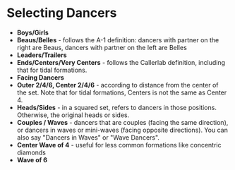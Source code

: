 
# Selecting Dancers

* **Boys/Girls**
* **Beaus/Belles** - follows the A-1 definition: dancers with partner on the right are Beaus, 
dancers with partner on the left are Belles
* **Leaders/Trailers** 
* **Ends/Centers/Very Centers** - follows the Callerlab definition, including that for tidal formations.
* **Facing Dancers**
* **Outer 2/4/6, Center 2/4/6** - according to distance from the center of the set.  Note that for tidal
formations, Centers is not the same as Center 4.
* **Heads/Sides** - in a squared set, refers to dancers in those positions.
Otherwise, the original heads or sides.
* **Couples / Waves** - dancers that are couples (facing the same direction),
  or dancers in waves or mini-waves (facing opposite directions).  You can
  also say "Dancers in Waves" or "Wave Dancers".
* **Center Wave of 4** - useful for less common formations like concentric diamonds
* **Wave of 6**
